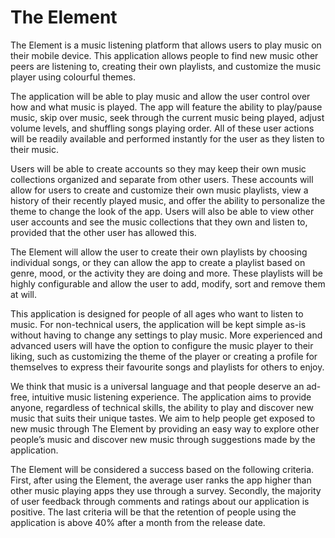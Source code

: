 # The Element  



The Element is a music listening platform that allows users to play music on their mobile device. This application allows people to find new music other peers are listening to, creating their own playlists, and customize the music player using colourful themes.


The application will be able to play music and allow the user control over how and what music is played. The app will feature the ability to play/pause music, skip over music, seek through the current music being played, adjust volume levels, and shuffling songs playing order. All of these user actions will be readily available and performed instantly for the user as they listen to their music.


Users will be able to create accounts so they may keep their own music collections organized and separate from other users. These accounts will allow for users to create and customize their own music playlists, view a history of their recently played music, and offer the ability to personalize the theme to change the look of the app. Users will also be able to view other user accounts and see the music collections that they own and listen to, provided that the other user has allowed this.


The Element will allow the user to create their own playlists by choosing individual songs, or they can allow the app to create a playlist based on genre, mood, or the activity they are doing and more. These playlists will be highly configurable and allow the user to add, modify, sort and remove them at will.


This application is designed for people of all ages who want to listen to music. For non-technical users, the application will be kept simple as-is without having to change any settings to play music. More experienced and advanced users will have the option to configure the music player to their liking, such as customizing the theme of the player or creating a profile for themselves to express their favourite songs and playlists for others to enjoy. 


We think that music is a universal language and that people deserve an ad-free, intuitive music listening experience. The application aims to provide anyone, regardless of technical skills, the ability to play and discover new music that suits their unique tastes. We aim to help people get exposed to new music through The Element by providing an easy way to explore other people’s music and discover new music through suggestions made by the application.


The Element will be considered a success based on the following criteria. First, after using the Element, the average user ranks the app higher than other music playing apps they use through a survey. Secondly, the majority of user feedback through comments and ratings about our application is positive. The last criteria will be that the retention of people using the application is above 40% after a month from the release date. 